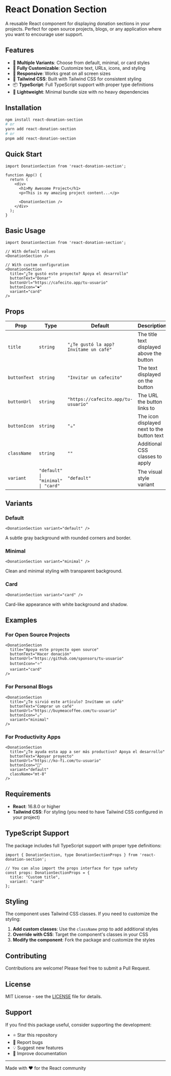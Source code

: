 # React Donation Section

A reusable React component for displaying donation sections in your projects. Perfect for open source projects, blogs, or any application where you want to encourage user support.

## Features

- 🎨 **Multiple Variants**: Choose from default, minimal, or card styles
- 🎯 **Fully Customizable**: Customize text, URLs, icons, and styling
- 📱 **Responsive**: Works great on all screen sizes
- 🎨 **Tailwind CSS**: Built with Tailwind CSS for consistent styling
- 📦 **TypeScript**: Full TypeScript support with proper type definitions
- 🚀 **Lightweight**: Minimal bundle size with no heavy dependencies

## Installation

```bash
npm install react-donation-section
# or
yarn add react-donation-section
# or
pnpm add react-donation-section
```

## Quick Start

```tsx
import DonationSection from 'react-donation-section';

function App() {
  return (
    <div>
      <h1>My Awesome Project</h1>
      <p>This is my amazing project content...</p>
      
      <DonationSection />
    </div>
  );
}
```

## Basic Usage

```tsx
import DonationSection from 'react-donation-section';

// With default values
<DonationSection />

// With custom configuration
<DonationSection
  title="¿Te gustó este proyecto? Apoya el desarrollo"
  buttonText="Donar"
  buttonUrl="https://cafecito.app/tu-usuario"
  buttonIcon="❤️"
  variant="card"
/>
```

## Props

| Prop | Type | Default | Description |
|------|------|---------|-------------|
| `title` | `string` | `"¿Te gustó la app? Invítame un café"` | The title text displayed above the button |
| `buttonText` | `string` | `"Invitar un cafecito"` | The text displayed on the button |
| `buttonUrl` | `string` | `"https://cafecito.app/tu-usuario"` | The URL the button links to |
| `buttonIcon` | `string` | `"☕"` | The icon displayed next to the button text |
| `className` | `string` | `""` | Additional CSS classes to apply |
| `variant` | `"default" \| "minimal" \| "card"` | `"default"` | The visual style variant |

## Variants

### Default
```tsx
<DonationSection variant="default" />
```
A subtle gray background with rounded corners and border.

### Minimal
```tsx
<DonationSection variant="minimal" />
```
Clean and minimal styling with transparent background.

### Card
```tsx
<DonationSection variant="card" />
```
Card-like appearance with white background and shadow.

## Examples

### For Open Source Projects
```tsx
<DonationSection
  title="Apoya este proyecto open source"
  buttonText="Hacer donación"
  buttonUrl="https://github.com/sponsors/tu-usuario"
  buttonIcon="⭐"
  variant="card"
/>
```

### For Personal Blogs
```tsx
<DonationSection
  title="¿Te sirvió este artículo? Invítame un café"
  buttonText="Comprar un café"
  buttonUrl="https://buymeacoffee.com/tu-usuario"
  buttonIcon="☕"
  variant="minimal"
/>
```

### For Productivity Apps
```tsx
<DonationSection
  title="¿Te ayuda esta app a ser más productivo? Apoya el desarrollo"
  buttonText="Apoyar proyecto"
  buttonUrl="https://ko-fi.com/tu-usuario"
  buttonIcon="🚀"
  variant="default"
  className="mt-8"
/>
```

## Requirements

- **React**: 16.8.0 or higher
- **Tailwind CSS**: For styling (you need to have Tailwind CSS configured in your project)

## TypeScript Support

The package includes full TypeScript support with proper type definitions:

```tsx
import { DonationSection, type DonationSectionProps } from 'react-donation-section';

// You can also import the props interface for type safety
const props: DonationSectionProps = {
  title: "Custom title",
  variant: "card"
};
```

## Styling

The component uses Tailwind CSS classes. If you need to customize the styling:

1. **Add custom classes**: Use the `className` prop to add additional styles
2. **Override with CSS**: Target the component's classes in your CSS
3. **Modify the component**: Fork the package and customize the styles

## Contributing

Contributions are welcome! Please feel free to submit a Pull Request.

## License

MIT License - see the [LICENSE](LICENSE) file for details.

## Support

If you find this package useful, consider supporting the development:

- ⭐ Star this repository
- 🐛 Report bugs
- 💡 Suggest new features
- 📝 Improve documentation

---

Made with ❤️ for the React community 
